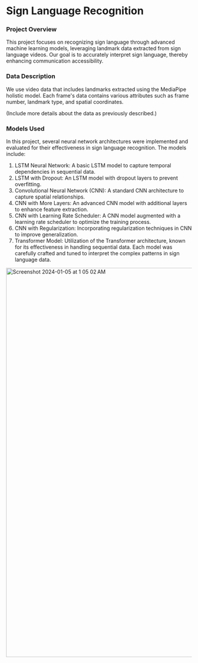 # Sign Language Recognition

### Project Overview
This project focuses on recognizing sign language through advanced machine learning models, leveraging landmark data extracted from sign language videos. Our goal is to accurately interpret sign language, thereby enhancing communication accessibility.

### Data Description
We use video data that includes landmarks extracted using the MediaPipe holistic model. Each frame's data contains various attributes such as frame number, landmark type, and spatial coordinates.

(Include more details about the data as previously described.)

### Models Used
In this project, several neural network architectures were implemented and evaluated for their effectiveness in sign language recognition. The models include:

1. LSTM Neural Network: A basic LSTM model to capture temporal dependencies in sequential data.
2. LSTM with Dropout: An LSTM model with dropout layers to prevent overfitting.
3. Convolutional Neural Network (CNN): A standard CNN architecture to capture spatial relationships.
4. CNN with More Layers: An advanced CNN model with additional layers to enhance feature extraction.
5. CNN with Learning Rate Scheduler: A CNN model augmented with a learning rate scheduler to optimize the training process.
6. CNN with Regularization: Incorporating regularization techniques in CNN to improve generalization.
7. Transformer Model: Utilization of the Transformer architecture, known for its effectiveness in handling sequential data.
Each model was carefully crafted and tuned to interpret the complex patterns in sign language data.

<img width="1054" alt="Screenshot 2024-01-05 at 1 05 02 AM" src="https://github.com/heychhavi/Google---Isolated-Sign-Language-Recognition/assets/28872896/d0888c7f-53b8-480f-b65e-afc02bc0a7a7">


